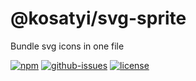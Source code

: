 # @kosatyi/svg-sprite

Bundle svg icons in one file

[![npm](https://img.shields.io/npm/v/@kosatyi/svg-sprite.svg)](https://www.npmjs.com/package/@kosatyi/svg-sprite)
[![github-issues](https://img.shields.io/github/issues/kosatyi/ejs.svg)](https://github.com/kosatyi/svg-sprite/issues)
[![license](https://img.shields.io/npm/l/@kosatyi/svg-sprite.svg)](https://github.com/kosatyi/svg-sprite/blob/master/LICENCE)